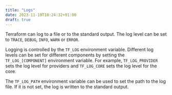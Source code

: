 ```yaml
---
title: "Logs"
date: 2023-11-10T18:24:32+01:00
draft: true
---
```


Terraform can log to a file or to the standard output. The log level can be set to `TRACE`, `DEBUG`, `INFO`, `WARN` or `ERROR`.

Logging is controlled by the `TF_LOG` environment variable. Different log levels can be set for different components by setting the `TF_LOG_[COMPONENT]` environment variable. For example, `TF_LOG_PROVIDER` sets the log level for providers and `TF_LOG_CORE` sets the log level for the core.

The `TF_LOG_PATH` environment variable can be used to set the path to the log file. If it is not set, the log is written to the standard output.